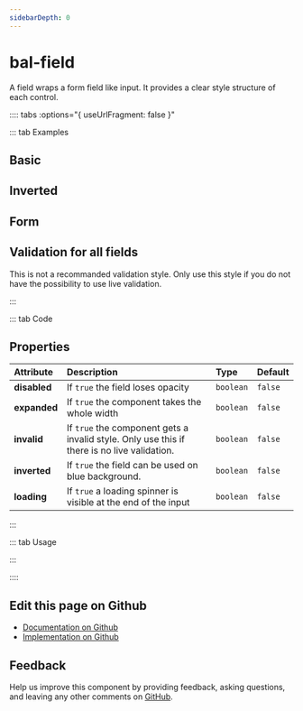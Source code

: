 ```yaml
---
sidebarDepth: 0
---
```


# bal-field


<!-- START: human documentation top -->

A field wraps a form field like input. It provides a clear style structure of each control.

<!-- END: human documentation top -->

:::: tabs :options="{ useUrlFragment: false }"

::: tab Examples

## Basic

<ClientOnly><docs-demo-bal-field-43></docs-demo-bal-field-43></ClientOnly>


## Inverted

<ClientOnly><docs-demo-bal-field-44></docs-demo-bal-field-44></ClientOnly>


## Form

<ClientOnly><docs-demo-bal-field-45></docs-demo-bal-field-45></ClientOnly>


## Validation for all fields

This is not a recommanded validation style. Only use this style if you do not have the possibility to use live validation.

<ClientOnly><docs-demo-bal-field-46></docs-demo-bal-field-46></ClientOnly>


:::

::: tab Code

## Properties


| Attribute    | Description                                                                                 | Type      | Default |
| :----------- | :------------------------------------------------------------------------------------------ | :-------- | :------ |
| **disabled** | If `true` the field loses opacity                                                           | `boolean` | `false` |
| **expanded** | If `true` the component takes the whole width                                               | `boolean` | `false` |
| **invalid**  | If `true` the component gets a invalid style. Only use this if there is no live validation. | `boolean` | `false` |
| **inverted** | If `true` the field can be used on blue background.                                         | `boolean` | `false` |
| **loading**  | If `true` a loading spinner is visible at the end of the input                              | `boolean` | `false` |


:::

::: tab Usage

<!-- START: human documentation usage -->

<!-- END: human documentation usage -->

:::


::::

## Edit this page on Github

* [Documentation on Github](https://github.com/baloise/design-system/blob/master/docs/src/components/components/bal-field.md)
* [Implementation on Github](https://github.com/baloise/design-system/blob/master/packages/components/src/components/bal-field)

## Feedback

Help us improve this component by providing feedback, asking questions, and leaving any other comments on [GitHub](https://github.com/baloise/design-system/issues/new).


